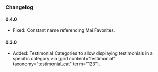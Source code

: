### Changelog

#### 0.4.0
* Fixed: Constant name referencing Mai Favorites.

#### 0.3.0
* Added: Testimonial Categories to allow displaying testimonials in a specific category via [grid content="testimonial" taxonomy="testimonial_cat" term="123"].
